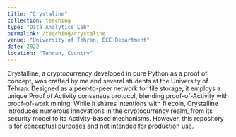 ```yaml
---
title: "Crystaline"
collection: teaching
type: "Data Analytics Lab"
permalink: /teaching/crystaline
venue: "University of Tehran, ECE Department"
date: 2022
location: "Tehran, Country"
---
```


Crystalline, a cryptocurrency developed in pure Python as a proof of concept, was crafted by me and several students at the University of Tehran. Designed as a peer-to-peer network for file storage, it employs a unique Proof of Activity consensus protocol, blending proof-of-Activity with proof-of-work mining. While it shares intentions with filecoin, Crystalline introduces numerous innovations in the cryptocurrency realm, from its security model to its Activity-based mechanisms. However, this repository is for conceptual purposes and not intended for production use.